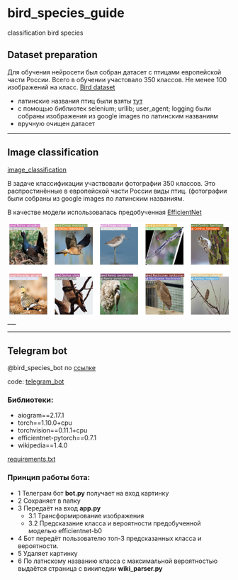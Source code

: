 # bird_species_guide
classification bird species

## Dataset preparation 
Для обучения нейросети был собран датасет с птицами европейской части России. Всего в обучении участовало 350 классов.
Не менее 100 изображений на класс.
[Bird dataset](https://drive.google.com/file/d/1cUw8hBoF0PEYHbLMfWB2x-k2lV1YMPb5/view?usp=sharing)

- латинские названия птиц были взяты [тут](https://www.ebirds.ru/russia/index.html)
- с помощью библиотек selenium; urllib; user_agent; logging были собраны изображения из google images по латинским названиям
- вручную очищен датасет 



___
## Image classification

[image_classification](https://github.com/LadaChernenko/bird_species_guide/tree/main/bird_classification)

В задаче классификации участвовали фотографии 350 классов. Это распростинённые в европейской части России виды птиц.
(фотографии были собраны из google images по латинским названиям.


В качестве модели использовалась предобученная [EfficientNet](https://arxiv.org/pdf/1905.11946.pdf)

![img_classification](https://github.com/LadaChernenko/bird_species_guide/blob/main/img/classification_pred.png?raw=true)___

___
## Telegram bot
@bird_species_bot по [ссылке](https://t.me/bird_species_bot)

code:
[telegram_bot](https://github.com/LadaChernenko/bird_species_guide/tree/main/telegram_bot)
### Библиотеки:
- aiogram==2.17.1
- torch==1.10.0+cpu
- torchvision==0.11.1+cpu
- efficientnet-pytorch==0.7.1
- wikipedia==1.4.0

[requirements.txt](https://github.com/LadaChernenko/bird_species_guide/blob/main/telegram_bot/requirements.txt)
### Принцип работы бота:
- 1 Телеграм бот **bot.py** получает на вход картинку 
- 2 Сохраняет в папку
- 3 Передаёт на вход **app.py**
  - 3.1 Трансформирование изображения
  - 3.2 Предсказание класса и вероятности предобученной моделью efficientnet-b0
- 4 Бот передёт пользователю топ-3 предсказанных класса и вероятности.
- 5 Удаляет картинку
- 6 По латнскому названию класса с максимальной вероятностью выдаётся страница с википедии **wiki_parser.py**

